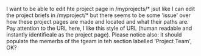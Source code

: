 I want to be able to edit hte project page in /myprojects/* jsut like I can edit the project briefs in /myproject/* but there seems to be some 'issue' over how these project pages are made and located and what their paths are. Pay attention to the URL here, I like this style of URL (human readable and instantly identifieale as the project page). Please notice also: it should populate the memerbs of the tgeam in teh section labelled 'Project Team', OK? 